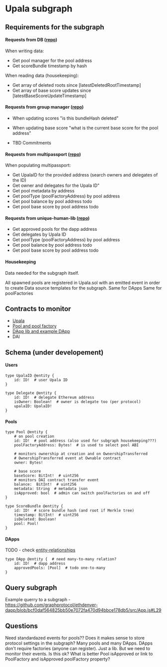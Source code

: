 # Upala subgraph

## Requirements for the subgraph

#### Requests from DB ([repo](https://github.com/upala-digital-identity/db))

When writing data:
- Get pool manager for the pool address
- Get scoreBundle timestamp by hash

When reading data (housekeeping):
- Get array of deleted roots since [latestDeletedRootTimestamp]
- Get array of base score updates since [latestBaseScoreUpdateTimestamp]

#### Requests from group manager ([repo](https://github.com/upala-digital-identity/group-manager))
- When updating scores "is this bundleHash deleted"
- When updating base score "what is the current base score for the pool address"

- TBD Commitments

#### Requests from multipassport ([repo](https://github.com/upala-digital-identity/multipassport))
When populating multipassport:
- Get UpalaID for the provided address (search owners and delegates of the ID)
- Get owner and delegates for the Upala ID"
- Get pool metadata by address
- Get poolType (poolFactoryAddress) by pool address
- Get pool balance by pool address todo
- Get pool base score by pool address todo 

#### Requests from unique-human-lib ([repo](https://github.com/upala-digital-identity/unique-human-lib))
- Get approved pools for the dapp address
- Get delegates by Upala ID
- Get poolType (poolFactoryAddress) by pool address
- Get pool balance by pool address todo
- Get pool base score by pool address todo 

#### Housekeeping
Data needed for the subgraph itself.

All spawned pools are registered in Upala.sol with an emitted event in order to create Data source templates for the subgraph.
Same for DApps
Same for poolFactories

## Contracts to monitor
- [Upala](https://github.com/upala-digital-identity/upala/blob/master/contracts/protocol/upala.sol)
- [Pool and pool factory](https://github.com/upala-digital-identity/upala/blob/master/contracts/pools/signed-scores-pool.sol)
- [DApp lib and example DApp](https://github.com/upala-digital-identity/upala/blob/master/contracts/dapps/dapp.sol)
- DAI 

## Schema (under developement)

#### Users 

    type UpalaID @entity {
        id: ID!  # user Upala ID
    }

    type Delegate @entity {
        id: ID!  # delegate Ethereum address
        isOwner: Boolean!  # owner is delegate too (per protocol)
        upalaID: UpalaID!
    }

#### Pools 

    type Pool @entity {
        # on pool creation
        id: ID!  # pool address (also used for subgraph housekeeping???)
        poolFactoryAddress: Bytes!  # is used to select pool ABI
        
        # monitors ownership at creation and on OwnershipTransferred
        # OwnershipTransferred event at Ownable contract
        owner: Bytes!
        
        # base score
        baseScore: BitInt!  # uint256
        # monitors DAI contract transfer event
        balance:  BitInt!  # uint256
        metadata: String  # metadata json
        isApproved: bool  # admin can switch poolFactories on and off
    }

    type ScoreBundle @entity {
        id: ID!  # score bundle hash (and root if Merkle tree)
        timestamp: BitInt!  # uint256
        isDeleted: Boolean!
        pool: Pool!
    }


#### DApps 

TODO - check [entity-relationships](https://thegraph.com/docs/developer/create-subgraph-hosted#entity-relationships)

    type DApp @entity {  # need many-to-many relation?
        id: ID!  # dapp address
        approvedPools: [Pool]  # todo one-to-many
    }

## Query subgraph

Example querry to a subgraph - https://github.com/graphprotocol/ethdenver-dapp/blob/bcf0daf564825bb50e7072fa470d94bbce178db5/src/App.js#L29

## Questions 

Need standardazed events for pools??
Does it makes sense to store protocol settings in the subgraph?
Many pools and many DApps. DApps don't require factories (anyone can register). Just a lib. But we need to monitor their events. Is this ok?
What is better Pool isApproved or link to PoolFactory and isApproved poolFactory property?